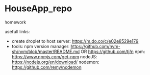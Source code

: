 # HouseApp_repo
homework

usefull links:
- create droplet to host server: https://m.do.co/c/e02e8529e179
- tools:
  npm version manager: https://github.com/nvm-sh/nvm/blob/master/README.md  OR https://github.com/tj/n
  npm: https://www.npmjs.com/get-npm 
  nodeJS: https://nodejs.org/en/download/
  nodemon: https://github.com/remy/nodemon


